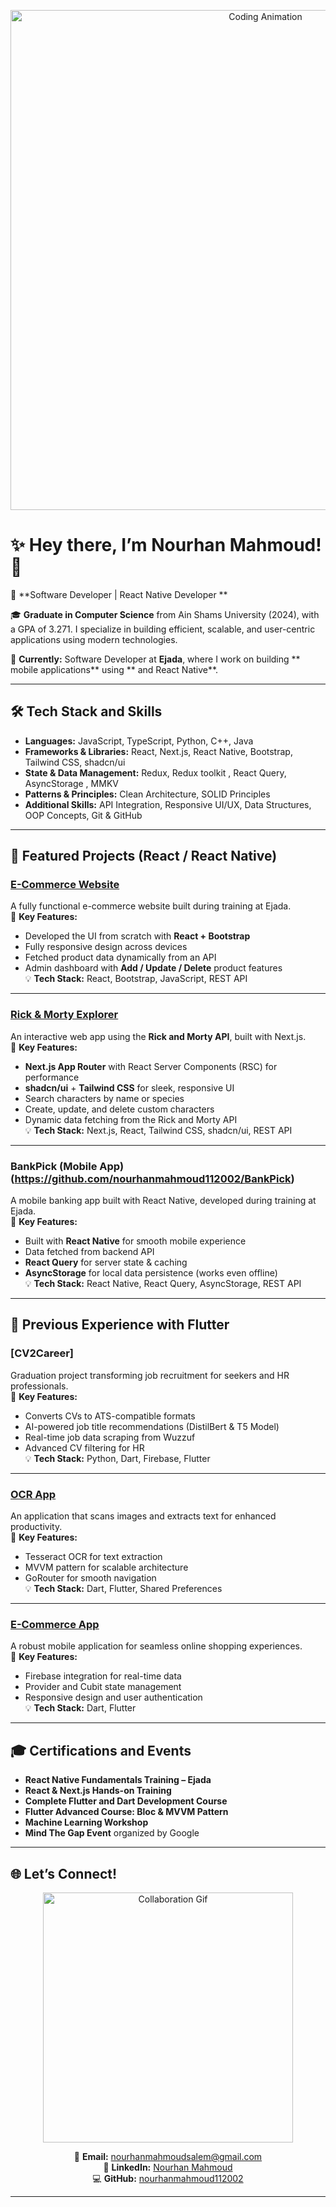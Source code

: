 <p align="center"> <img src="https://media.giphy.com/media/ZVik7pBtu9dNS/giphy.gif" alt="Coding Animation" width="800"> </p>

# ✨ Hey there, I’m Nourhan Mahmoud! 👋

🚀 **Software Developer | React Native Developer **  

🎓 **Graduate in Computer Science** from Ain Shams University (2024), with a GPA of 3.271. I specialize in building efficient, scalable, and user-centric applications using modern technologies.  

🌟 **Currently:** Software Developer at **Ejada**, where I work on building ** mobile applications** using ** and React Native**.  

---

## 🛠️ Tech Stack and Skills
- **Languages:** JavaScript, TypeScript, Python, C++, Java  
- **Frameworks & Libraries:** React, Next.js, React Native, Bootstrap, Tailwind CSS, shadcn/ui  
- **State & Data Management:** Redux, Redux toolkit , React Query, AsyncStorage , MMKV
- **Patterns & Principles:** Clean Architecture, SOLID Principles  
- **Additional Skills:** API Integration, Responsive UI/UX, Data Structures, OOP Concepts, Git & GitHub  

---

## 📂 Featured Projects (React / React Native)

### [E-Commerce Website](https://github.com/nourhanmahmoud112002/e-commerce-using-react)  
A fully functional e-commerce website built during training at Ejada.  
🔑 **Key Features:**  
- Developed the UI from scratch with **React + Bootstrap**  
- Fully responsive design across devices  
- Fetched product data dynamically from an API  
- Admin dashboard with **Add / Update / Delete** product features  
💡 **Tech Stack:** React, Bootstrap, JavaScript, REST API  

---

### [Rick & Morty Explorer](https://github.com/nourhanmahmoud112002/Rick-and-Morty)  
An interactive web app using the **Rick and Morty API**, built with Next.js.  
🔑 **Key Features:**  
- **Next.js App Router** with React Server Components (RSC) for performance  
- **shadcn/ui** + **Tailwind CSS** for sleek, responsive UI  
- Search characters by name or species  
- Create, update, and delete custom characters  
- Dynamic data fetching from the Rick and Morty API  
💡 **Tech Stack:** Next.js, React, Tailwind CSS, shadcn/ui, REST API  

---

### BankPick (Mobile App)(https://github.com/nourhanmahmoud112002/BankPick)
A mobile banking app built with React Native, developed during training at Ejada.  
🔑 **Key Features:**  
- Built with **React Native** for smooth mobile experience  
- Data fetched from backend API  
- **React Query** for server state & caching  
- **AsyncStorage** for local data persistence (works even offline)  
💡 **Tech Stack:** React Native, React Query, AsyncStorage, REST API  

---

## 📂 Previous Experience with Flutter

### [CV2Career] 
Graduation project transforming job recruitment for seekers and HR professionals.  
🔑 **Key Features:**  
- Converts CVs to ATS-compatible formats  
- AI-powered job title recommendations (DistilBert & T5 Model)  
- Real-time job data scraping from Wuzzuf  
- Advanced CV filtering for HR  
💡 **Tech Stack:** Python, Dart, Firebase, Flutter  

---

### [OCR App](https://github.com/nourhanmahmoud112002/OCR)  
An application that scans images and extracts text for enhanced productivity.  
🔑 **Key Features:**  
- Tesseract OCR for text extraction  
- MVVM pattern for scalable architecture  
- GoRouter for smooth navigation  
💡 **Tech Stack:** Dart, Flutter, Shared Preferences  

---

### [E-Commerce App](https://github.com/nourhanmahmoud112002/e-commerceApp)  
A robust mobile application for seamless online shopping experiences.  
🔑 **Key Features:**  
- Firebase integration for real-time data  
- Provider and Cubit state management  
- Responsive design and user authentication  
💡 **Tech Stack:** Dart, Flutter  

---

## 🎓 Certifications and Events
- **React Native Fundamentals Training – Ejada**  
- **React & Next.js Hands-on Training**  
- **Complete Flutter and Dart Development Course**  
- **Flutter Advanced Course: Bloc & MVVM Pattern**  
- **Machine Learning Workshop**  
- **Mind The Gap Event** organized by Google  

---

## 🌐 Let’s Connect!  

<p align="center">
  <img src="https://media.giphy.com/media/3o7abKhOpu0NwenH3O/giphy.gif" alt="Collaboration Gif" width="400">
</p>  

<p align="center">
  📧 <b>Email:</b> <a href="mailto:nourhanmahmoudsalem@gmail.com">nourhanmahmoudsalem@gmail.com</a> <br>
  🔗 <b>LinkedIn:</b> <a href="https://www.linkedin.com/in/nourhan-mahmoud-76146a23a">Nourhan Mahmoud</a> <br>
  💻 <b>GitHub:</b> <a href="https://github.com/nourhanmahmoud112002">nourhanmahmoud112002</a>
</p>  

---
